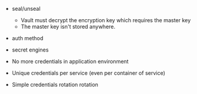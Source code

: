 - seal/unseal
  - Vault must decrypt the encryption key which requires the master key
  - The master key isn't stored anywhere.
- auth method
- secret engines

- No more credentials in application environment 
- Unique credentials per service (even per container of service)
- Simple credentials rotation rotation

